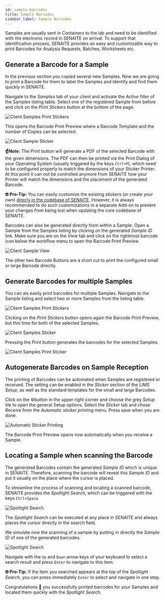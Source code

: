 ```yaml
---
id: sample-barcodes
title: Sample Barcodes
sidebar_label: Sample Barcodes
---
```


Samples are usually sent in Containers to the lab and need to be identified with
the electronic record in SENAITE on arrival. To support that identification 
process, SENAITE provides an easy and customizable way to print Barcodes for 
Analysis Requests, Batches, Worksheets etc.


## Generate a Barcode for a Sample

In the previous section you copied several new Samples. Now we are going to
print a Barcode for them to label the Samples and identify and find them quickly
in SENAITE.

Navigate to the *Samples* tab of your client and activate the *Active* filter of
the Samples listing table. Select one of the registered Sample from before and
click on the *Print Stickers* button at the bottom of the page.

![Client Samples Print Stickers](/screenshots/client_samples_listing_print_stickers.png "Client Samples Print Stickers")

This opens the Barcode Print Preview where a Barcode Template and the number of
Copies can be selected.

![Client Sample Sticker](/screenshots/client_sample_sticker.png "Client Sample Sticker")

**☝️Note:**
The *Print* button will generate a PDF of the selected Barcode with the given
dimensions. The PDF can then be printed via the Print Dialog of your Operating
System (usually triggered by the keys `Ctrl+P`), which need to be configured
properly to match the dimensions of your Sticker Printer.
At this point it can not be controlled anymore from SENAITE how your Printer
will match the dimensions and the placement of the generated Barcode.

**🤓 Pro-Tip:**
You can easily customize the existing stickers (or create your own) [direcly in
the codebase of SENAITE][SENAITE_stickers]. However, it is always recommended to
do such customizations in a separate Add-on to prevent your changes from being
lost when updating the core codebase of SENAITE.

Barcodes can also be generated directly from within a Sample. Open a Sample from
the Samples listing by clicking on the generated *Sample ID* link. Make sure you
are on the *View* tab and click on the rightmost barcode icon below the workflow
menu to open the Barcode Print Preview.

![Client Sample View](/screenshots/client_sample_view.png "Client Sample View")

The other two Barcode Buttons are a short cut to print the configured small or
large Barcode directly.


## Generate Barcodes for multiple Samples

You can als easily print barcodes for multiple Samples. Navigate to the Sample
listing and select two or more Samples from the listing table.

![Client Samples Print Stickers](/screenshots/client_samples_listing_print_stickers2.png "Client Samples Print Stickers")

Clicking on the *Print Stickers* button opens again the Barcode Print Preview,
but this time for both of the selected Samples.

![Client Samples Sticker](/screenshots/client_samples_sticker.png "Client Samples Sticker")

Pressing the *Print* button generates the barcodes for the selected Samples.

![Client Samples Print Sticker](/screenshots/client_samples_print_stickers.png "Client Samples Print Stickers")


## Autogenerate Barcodes on Sample Reception

The printing of Barcodes can be automated when Samples are registered or
received. The setting can be enabled in the *Sticker* section of the *LIMS
Setup*, as well as the standard templates for the small and large Barcodes.

Click on the ⚙️button in the upper right corner and choose the grey *Setup* tile
to open the general Setup options. Select the *Sticker* tab and chose *Receive*
from the *Automatic sticker printing* menu. Press save when you are done.

![Automatic Sticker Printing](/screenshots/senaite_setup_stickers.png "Automatic Sticker Printing")

The Barcode Print Preview opens now automatically when you receive a Sample.


## Locating a Sample when scanning the Barcode

The generated Barcodes contain the generated *Sample ID* which is unique in
SENAITE. Therefore, scanning the barcode will reveal this *Sample ID* and put it
usually on the place where the cursor is placed.

To streamline the process of scanning and locating a scanned barcode, SENAITE
provides the *Spotlight Search*, which can be triggered with the keys `Ctrl+Space`.

![Spotlight Search](/screenshots/senaite_spotlight_search.png "Spotlight Search")

The *Spotlight Search* can be executed at any place in SENAITE and always places
the cursor directly in the search field.

We simulate now the scanning of a sample by putting in directly the *Sample ID*
of one of the generated barcodes.

![Spotlight Search](/screenshots/senaite_spotlight_search_barcode.png "Spotlight Search")

Navigate with the `Up` and `Down` arrow keys of your keyboard to select a
search result and press `Enter` to navigate to this item.

**🤓 Pro-Tip:**
If the item you searched appears at the top of the *Spotlight Search*, you can
press immediately `Enter` to select and navigate in one step.


Congratulations 🙌 you successfully printed barcodes for your Samples and
located them quickly with the *Spotlight Search*.


[SENAITE_stickers]:  https://github.com/senaite/senaite.core/tree/master/bika/lims/browser/templates/stickers
